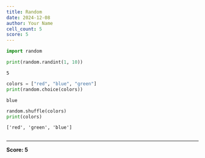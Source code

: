 ```yaml
---
title: Random
date: 2024-12-08
author: Your Name
cell_count: 5
score: 5
---
```


```python
import random
```


```python
print(random.randint(1, 10))
```

    5



```python
colors = ["red", "blue", "green"]
print(random.choice(colors))
```

    blue



```python
random.shuffle(colors)
print(colors)
```

    ['red', 'green', 'blue']



```python

```


---
**Score: 5**

